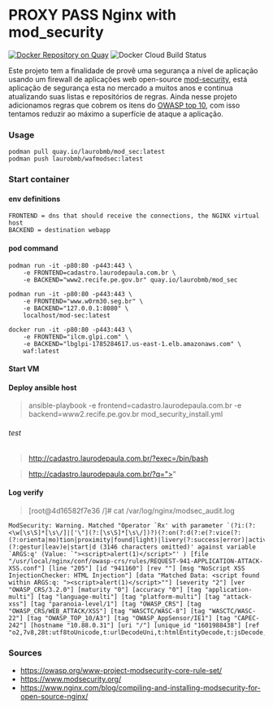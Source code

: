 # PROXY PASS Nginx with mod_security 

[![Docker Repository on Quay](https://quay.io/repository/laurobmb/mod_sec/status "Docker Repository on Quay")](https://quay.io/repository/laurobmb/mod_sec) ![Docker Cloud Build Status](https://img.shields.io/docker/cloud/build/laurobmb/wafmodsec)


Este projeto tem a finalidade de provê uma segurança a nível de aplicação usando um firewall de aplicações web open-source [mod-security](https://www.modsecurity.org/), está aplicação de segurança esta no mercado a muitos anos e continua atualizando suas listas e repositórios de regras. Ainda nesse projeto adicionamos regras que cobrem os itens do [OWASP top 10](https://owasp.org/www-project-modsecurity-core-rule-set/), com isso tentamos reduzir ao máximo a superfície de ataque a aplicação.


### Usage 

	podman pull quay.io/laurobmb/mod_sec:latest
    podman push laurobmb/wafmodsec:latest

### Start container
#### env definitions 

	FRONTEND = dns that should receive the connections, the NGINX virtual host 
	BACKEND = destination webapp

#### pod command 

	podman run -it -p80:80 -p443:443 \
		-e FRONTEND=cadastro.laurodepaula.com.br \	
		-e BACKEND="www2.recife.pe.gov.br" quay.io/laurobmb/mod_sec

    podman run -it -p80:80 -p443:443 \
        -e FRONTEND="www.w0rm30.seg.br" \
        -e BACKEND="127.0.0.1:8080" \
        localhost/mod-sec:latest
        
    docker run -it -p80:80 -p443:443 \
        -e FRONTEND="ilcm.glpi.com" \
        -e BACKEND="lbglpi-1785284617.us-east-1.elb.amazonaws.com" \
        waf:latest

#### Start VM

#### Deploy ansible host 

> ansible-playbook -e frontend=cadastro.laurodepaula.com.br -e backend=www2.recife.pe.gov.br mod_security_install.yml

###### test

> http://cadastro.laurodepaula.com.br/?exec=/bin/bash

> http://cadastro.laurodepaula.com.br/?q="><script>alert(1)</script>"


#### Log verify

> [root@4d16582f7e36 /]# cat /var/log/nginx/modsec_audit.log 

```
ModSecurity: Warning. Matched "Operator `Rx' with parameter `(?i:(?:<\w[\s\S]*[\s\/]|['\"](?:[\s\S]*[\s\/])?)(?:on(?:d(?:e(?:vice(?:(?:orienta|mo)tion|proximity|found|light)|livery(?:success|error)|activate)|r(?:ag(?:e(?:n(?:ter|d)|xit)|(?:gestur|leav)e|start|d (3146 characters omitted)' against variable `ARGS:q' (Value: `"><script>alert(1)</script>"' ) [file "/usr/local/nginx/conf/owasp-crs/rules/REQUEST-941-APPLICATION-ATTACK-XSS.conf"] [line "205"] [id "941160"] [rev ""] [msg "NoScript XSS InjectionChecker: HTML Injection"] [data "Matched Data: <script found within ARGS:q: "><script>alert(1)</script>""] [severity "2"] [ver "OWASP_CRS/3.2.0"] [maturity "0"] [accuracy "0"] [tag "application-multi"] [tag "language-multi"] [tag "platform-multi"] [tag "attack-xss"] [tag "paranoia-level/1"] [tag "OWASP_CRS"] [tag "OWASP_CRS/WEB_ATTACK/XSS"] [tag "WASCTC/WASC-8"] [tag "WASCTC/WASC-22"] [tag "OWASP_TOP_10/A3"] [tag "OWASP_AppSensor/IE1"] [tag "CAPEC-242"] [hostname "10.88.0.31"] [uri "/"] [unique_id "1601988438"] [ref "o2,7v8,28t:utf8toUnicode,t:urlDecodeUni,t:htmlEntityDecode,t:jsDecode,t:cssDecode,t:removeNulls"]
```



### Sources

* https://owasp.org/www-project-modsecurity-core-rule-set/
* https://www.modsecurity.org/
* https://www.nginx.com/blog/compiling-and-installing-modsecurity-for-open-source-nginx/